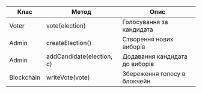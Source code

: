| Клас       | Метод                     | Опис                           |
| ---------- | ------------------------- | ------------------------------ |
| Voter      | vote(election)            | Голосування за кандидата       |
| Admin      | createElection()          | Створення нових виборів        |
| Admin      | addCandidate(election, c) | Додавання кандидата до виборів |
| Blockchain | writeVote(vote)           | Збереження голосу в блокчейн   |
